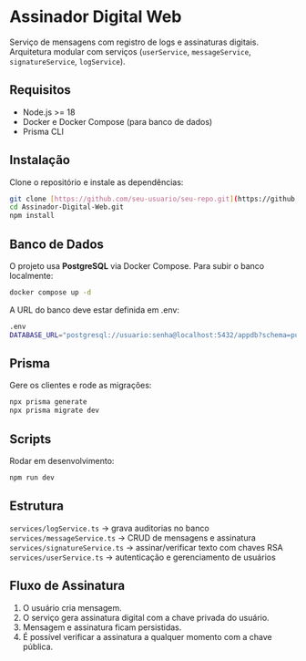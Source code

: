 # Assinador Digital Web

Serviço de mensagens com registro de logs e assinaturas digitais.
Arquitetura modular com serviços (`userService`, `messageService`, `signatureService`, `logService`).


## Requisitos

- Node.js >= 18
- Docker e Docker Compose (para banco de dados)
- Prisma CLI


## Instalação

Clone o repositório e instale as dependências:

```bash
git clone [https://github.com/seu-usuario/seu-repo.git](https://github.com/StefanoDeSa/Assinador-Digital-Web.git)
cd Assinador-Digital-Web.git
npm install
```


## Banco de Dados

O projeto usa **PostgreSQL** via Docker Compose.
Para subir o banco localmente:

```bash
docker compose up -d
```

A URL do banco deve estar definida em .env:

```bash
.env
DATABASE_URL="postgresql://usuario:senha@localhost:5432/appdb?schema=public"
```

## Prisma

Gere os clientes e rode as migrações:

```bash
npx prisma generate
npx prisma migrate dev
```
## Scripts

Rodar em desenvolvimento:

```bash
npm run dev
```

## Estrutura

`services/logService.ts` → grava auditorias no banco
`services/messageService.ts` → CRUD de mensagens e assinatura
`services/signatureService.ts` → assinar/verificar texto com chaves RSA
`services/userService.ts` → autenticação e gerenciamento de usuários


## Fluxo de Assinatura

1. O usuário cria mensagem.
2. O serviço gera assinatura digital com a chave privada do usuário.
3. Mensagem e assinatura ficam persistidas.
4. É possível verificar a assinatura a qualquer momento com a chave pública.
